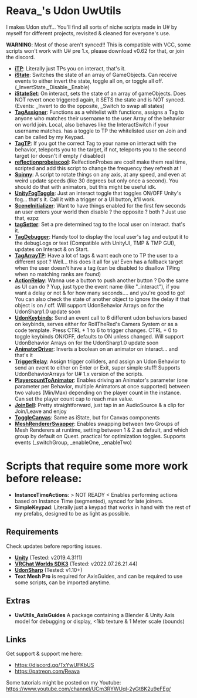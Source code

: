 # Reava_'s Udon UwUtils
I makes Udon stuff...
You'll find all sorts of niche scripts made in U# by myself for different projects, revisited & cleaned for everyone's use.

**WARNING**: Most of those aren't synced!! This is compatible with VCC, some scripts won't work with U# pre 1.x, please download v0.62 for that, or join the discord.

- **[iTP](https://github.com/Reava/ReavaUwUtils/blob/main/Scripts/iTP.cs)**:
Literally just TPs you on interact, that's it.
- **[iState](https://github.com/Reava/ReavaUwUtils/blob/main/Scripts/iState.cs)**:
Switches the state of an array of GameObjects. Can receive events to either invert the state, toggle all on, or toggle all off. (_InvertState,_Disable,_Enable)
- **[iStateSet](https://github.com/Reava/ReavaUwUtils/blob/main/Scripts/iStateSet.cs)**:
On interact, sets the state of an array of gameObjects. Does NOT revert once triggered again, it SETS the state and is NOT synced. (Events: _Invert to do the opposite, _Switch to swap all states)
- **[TagAssigner](https://github.com/Reava/ReavaUwUtils/blob/main/Scripts/TagAssigner.cs)**:
Functions as a whitelist with functions, assigns a Tag to anyone who matches their username to the user Array of the behavior on world join. Local, also behaves like the InteractSwitch if your username matches. has a toggle to TP the whitelisted user on Join and can be called by my Keypad.
- **[TagTP](https://github.com/Reava/ReavaUwUtils/blob/main/Scripts/TagTP.cs)**:
If you got the correct Tag to your name on interact with the behavior, teleports you to the target, if not, teleports you to the second target (or doesn't if empty / disabled)
- **[reflectionprobeiscool](https://github.com/Reava/ReavaUwUtils/blob/main/Scripts/reflectionprobeiscool.cs)**:
RelfectionProbes are cool! make them real time, scripted and add this script to change the frequency they refresh at !
- **[Spinny](https://github.com/Reava/ReavaUwUtils/blob/main/Scripts/Spinny.cs)**:
A script to rotate things on any axis, at any speed, and even at weird update speeds (like 30 degrees but only once a second). You should do that with animators, but this might be useful idk.
- **[UnityFogToggle](https://github.com/Reava/ReavaUwUtils/blob/main/Scripts/UnityFogToggle.cs)**:
Just an interact toggle that toggles ON/OFF Unity's fog... that's it. Call it with a trigger or a UI button, it'll work.
- **[SceneInitializer](https://github.com/Reava/ReavaUwUtils/blob/main/Scripts/SceneInitializer.cs)**:
Want to have things enabled for the first few seconds an user enters your world then disable ? the opposite ? both ? Just use that, ezpz
- **[tagSetter](https://github.com/Reava/ReavaUwUtils/blob/main/Scripts/tagSetter.cs)**:
Set a pre determined tag to the local user on interact. that's it.
- **[TagDebugger](https://github.com/Reava/ReavaUwUtils/blob/main/Scripts/TagDebugger.cs)**:
Handy tool to display the local user's tag and output it to the debugLogs or text (Compatible with UnityUI, TMP & TMP GUI), updates on Interact & on Start.
- **[TagArrayTP](https://github.com/Reava/ReavaUwUtils/blob/main/Scripts/TagArrayTP.cs)**:
Have a lot of tags & want each one to TP the user to a different spot ? Well... this does it all for ya! Even has a fallback target when the user doesn't have a tag (can be disabled to disallow TPing when no matching ranks are found)
- **[ActionRelay](https://github.com/Reava/ReavaUwUtils/blob/main/Scripts/ActionRelay.cs)**:
Wanna use a button to push another button ? Do the same as UI can do ? Yup, just type the event name (like "\_interact"), if you want a delay or not & for how many seconds.... and you're good to go! You can also check the state of another object to ignore the delay if that object is on / off. Will support UdonBehavior Arrays on for the UdonSharp1.0 update soon
- **[UdonKeybinds](https://github.com/Reava/ReavaUwUtils/blob/main/Scripts/UdonKeybinds.cs)**:
Send an event call to 6 different udon behaviors based on keybinds, serves either for RollTheRed's Camera System or as a code template. Press CTRL + 1 to 6 to trigger changes. CTRL + 0 to toggle keybinds ON/OFF, defaults to ON unless changed. Will support UdonBehavior Arrays on for the UdonSharp1.0 update soon
- **[AnimatorDriver](https://github.com/Reava/ReavaUwUtils/blob/main/Scripts/AnimatorDriver.cs)**:
Inverts a boolean on an animator on interact... and that's it
- **[TriggerRelay](https://github.com/Reava/ReavaUwUtils/blob/main/Scripts/TriggerRelay.cs)**:
Assign trigger colliders, and assign an Udon Behavior to send an event to either on Enter or Exit, super simple stuff! Supports UdonBehaviorArrays for U# 1.x version of the scripts.
- **[PlayercountToAnimator](https://github.com/Reava/ReavaUwUtils/blob/main/Scripts/PlayercountToAnimator.cs)**:
Enables driving an Animator's parameter (one parameter per Behavior, multiple Animators at once supported) between two values (Min/Max) depending on the player count in the instance. Can set the player count cap to reach max value.
- **[JoinBell](https://github.com/Reava/ReavaUwUtils/blob/main/Scripts/JoinBell.cs)**:
Pretty straightforward, just tap in an AudioSource & a clip for Join/Leave and enjoy
- **[ToggleCanvas](https://github.com/Reava/ReavaUwUtils/blob/main/Scripts/ToggleCanvas.cs)**:
Same as iState, but for Canvas components
- **[MeshRendererSwapper](https://github.com/Reava/ReavaUwUtils/blob/main/Scripts/MeshRendererSwapper.cs)**:
Enables swapping between two Groups of Mesh Renderers at runtime, setting between 1 & 2 as default, and which group by default on Quest. practical for optimization toggles. Supports events (_switchGroup, _enableOne, _enableTwo)

# Scripts that require some more work before release:
- **InstanceTimeActions**: > NOT READY <
Enables performing actions based on Instance Time (segmented), synced for late joiners.
- **SimpleKeypad**:
Literally just a keypad that works in hand with the rest of my prefabs, designed to be as light as possible.

## **Requirements**
Check updates before reporting issues.

- **[Unity](https://docs.vrchat.com/docs/current-unity-version)** (Tested: v2019.4.31f1)
- **[VRChat Worlds SDK3](https://vrchat.com/home/download)** (Tested: v2022.07.26.21.44)
- **[UdonSharp](https://github.com/vrchat-community/UdonSharp)** (Tested: v1.10+)
- **Text Mesh Pro** is required for AxisGuides, and can be required to use some scripts, can be imported anytime.

## **Extras**
- **UwUtils_AxisGuides**
A package containing a Blender & Unity Axis model for debugging or display, <1kb texture & 1 Meter scale (bounds)

## **Links**
Get support & support me here:
- https://discord.gg/TxYwUFKbUS
- https://patreon.com/Reava

Some tutorials might be posted on my Youtube: https://www.youtube.com/channel/UCm3RYWUql-2yGt8K2u9eFEg/
